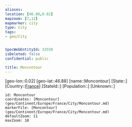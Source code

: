 ```yaml
---
aliases: 
location: [46.88,0.02]
mapzoom: [7,12] 
mapmarker: city 
type: City
tags:
- geo/City


SpocWebEntityId: 32550
isDeleted: false
confidential: public

title: Moncontour
---
```

[geo-lon::0.02]
[geo-lat::46.88]
[name::Moncontour]
[State::]
[Country::[France](geo/Continent/Europe/France.md)]
[StateId::]
[Population::]
[Unknown::]


```leaflet
id: Moncontour
coordinates: [Moncontour](geo/Continent/Europe/France/City/Moncontour.md)
markerFile: [Moncontour](geo/Continent/Europe/France/City/Moncontour.md)
defaultZoom: 11 
maxZoom: 18
```


